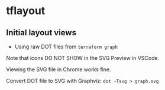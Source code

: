 # tflayout

## Initial layout views
* Using raw DOT files from `terraform graph`

Note that icons DO NOT SHOW in the SVG Preview in VSCode. 

Viewing the SVG file in Chrome works fine.

Convert DOT file to SVG with Graphviz: `dot -Tsvg > graph.svg`